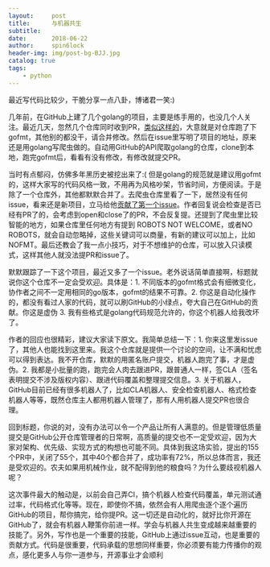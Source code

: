 ```yaml
---
layout:     post
title:      与机器共生
subtitle:   
date:       2018-06-22
author:     spin6lock
header-img: img/post-bg-BJJ.jpg
catalog: true
tags:
    - python
---
```

最近写代码比较少，干脆分享一点八卦，博诸君一笑:)

几年前，在GitHub上建了几个golang的项目，主要是练手用的，也没几个人关注。最近几天，忽然几个仓库同时收到PR，[类似这样的](https://github.com/spin6lock/go_mud/pull/4)，大意就是对仓库跑了下gofmt，其他别的都没干，请合并修改。然后在issue里写明了项目的地址，原来还是用golang写爬虫做的。自动用GitHub的API爬取golang的仓库，clone到本地，跑完gofmt后，看看有没有修改，有修改就提交PR。

当时有点郁闷，仿佛多年黑历史被挖出来了:( 但是golang的规范就是建议用gofmt的，这样大家写的代码风格一致，不用再为风格吵架，节省时间，方便阅读。于是除了一个仓库外，其他都默默合并了。去爬虫仓库里看了一下，居然没有任何issue，看来还是新项目，立马给他[贡献了第一个issue](https://github.com/rotblauer/gofmt-att/issues/1)。作者回复说会检查是否已经有PR了的，会考虑到open和close了的PR，不会反复提。还提到了爬虫里比较智能的地方，如果仓库里任何地方有提到 ROBOTS NOT WELCOME，或者NO ROBOTS，就会自动忽略掉，这些关键词可以商量，有新的建议可以加上，比如NOFMT。最后还教会了我一点小技巧，对于不想维护的仓库，可以放入只读模式，这样其他人就没法提PR和issue了。

默默跟踪了一下这个项目，最近又多了一个issue。老外说话简单直接啊，标题就说你这个仓库不一定会受欢迎。具体是：1. 不同版本的gofmt格式会有细微变化，协作者之间不一定用相同的go版本，gofmt的结果不可靠。2. 你这是自动化操作的，都没有看过人家的代码，就可以刷GitHub的小绿点，夸大自己在GitHub的贡献。你这是虚伪 3. 我有些格式是golang代码规范允许的，你这个机器人给我改坏了。

作者的回应也很精彩，建议大家读下原文。我简单总结一下：1. 你来这里发issue了，其他人也能找到这里来。我这个仓库就是提供一个讨论的空间，让不满和忧虑可以得到表达。我不开仓库，默默的用匿名账户提交，机器人跑完了事，才是虚伪。2. 我都是小批量的跑，跑完会人肉去跟进PR，跟普通人一样，签CLA（签名表明提交不涉及版权内容）、跟进代码覆盖和整理提交信息。3. 关于机器人，GitHub目前已经有很多机器人了，比如CLA机器人、安全检查机器人、格式检查机器人等等，既然仓库主人都用机器人管理了，那有人用机器人提交PR也很合理。

回到标题，你说的对，没有办法可以令一个产品让所有人满意的。但是管理低质量提交是GitHub公开仓库管理者的日常啊，高质量的提交也不一定受欢迎，因为大家对架构、优先级、实现方式的构想也可能不同。具体到我这场实验，提出的155个PR中，关闭了55个，其中40个都合并了，成功率有72%，所以总体而言，我还是受欢迎的。农夫如果用机械作业，就不配得到他的粮食吗？为什么要歧视机器人呢？

这次事件最大的触动是，以前会自己弄CI，搞个机器人检查代码覆盖，单元测试通过率，代码格式化等等。现在，即使你不搞，依然会有人用爬虫逐个逐个遍历GitHub的项目，帮你搞完，给你提PR。这一切还是自动化的，就好比你开源在GitHub了，就会有机器人鞭策你前进一样。学会与机器人共生变成越来越重要的技能了。另外，写作也是一个重要的技能，GitHub上通过issue互动，也是重要的贡献方式。代码是很重要，代码承载的思想同样重要，你必须要有能力传播你的观点，感化更多人与你一道参与，开源事业才会顺利
